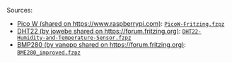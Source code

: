 Sources:

- [Pico W (shared on https://www.raspberrypi.com)](https://www.raspberrypi.com/documentation/microcontrollers/pico-series.html#pico-1-family): [`PicoW-Fritzing.fzpz`](./PicoW-Fritzing.fzpz) 
- [DHT22 (by jowebe shared on https://forum.fritzing.org)](https://forum.fritzing.org/t/dht22-library-as-pictured/15582/3): [`DHT22-Humidity-and-Temperature-Sensor.fzpz`](./DHT22-Humidity-and-Temperature-Sensor.fzpz) 
- [BMP280 (by vanepp shared on https://forum.fritzing.org)](https://forum.fritzing.org/t/bme-bmp-280-sensor/6143/2): [`BME280_improved.fzpz`](./BME280_improved.fzpz) 